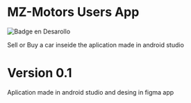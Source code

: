 # MZ-Motors Users App

![Badge en Desarollo](https://img.shields.io/badge/STATUS-EN%20DESAROLLO-green)


Sell or Buy a car inseide the aplication made in android studio

# Version 0.1

Aplication made in android studio and desing in figma app


